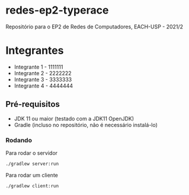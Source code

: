 # redes-ep2-typerace
Repositório para o EP2 de Redes de Computadores, EACH-USP - 2021/2

# Integrantes
* Integrante 1 - 1111111
* Integrante 2 - 2222222
* Integrante 3 - 3333333
* Integrante 4 - 4444444

## Pré-requisitos
* JDK 11 ou maior (testado com a JDK11 OpenJDK)
* Gradle (incluso no repositório, não é necessário instalá-lo)

### Rodando
Para rodar o servidor
```sh
./gradlew server:run
```

Para rodar um cliente
```sh
./gradlew client:run
```
